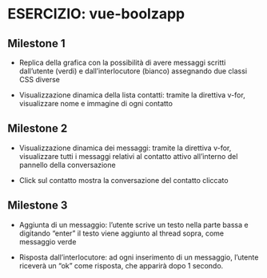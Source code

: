 # ESERCIZIO: vue-boolzapp
## Milestone 1
-  Replica della grafica con la possibilità di avere messaggi scritti dall’utente (verdi) e
dall’interlocutore (bianco) assegnando due classi CSS diverse

- Visualizzazione dinamica della lista contatti: tramite la direttiva v-for, visualizzare
nome e immagine di ogni contatto

## Milestone 2
- Visualizzazione dinamica dei messaggi: tramite la direttiva v-for, visualizzare tutti i
messaggi relativi al contatto attivo all’interno del pannello della conversazione

- Click sul contatto mostra la conversazione del contatto cliccato

## Milestone 3
- Aggiunta di un messaggio: l’utente scrive un testo nella parte bassa e digitando
“enter” il testo viene aggiunto al thread sopra, come messaggio verde

- Risposta dall’interlocutore: ad ogni inserimento di un messaggio, l’utente riceverà
un “ok” come risposta, che apparirà dopo 1 secondo.
